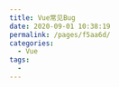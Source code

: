 ```yaml
---
title: Vue常见Bug
date: 2020-09-01 10:38:19
permalink: /pages/f5aa6d/
categories: 
  - Vue
tags: 
  - 
---
```

